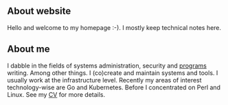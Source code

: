 ## About website

Hello and welcome to my homepage :-). I mostly keep technical notes here.

## About me

I dabble in the fields of systems administration, security and [programs](https://github.com/jreisinger) writing. Among other things. I (co)create and maintain systems and tools. I usually work at the infrastructure level. Recently my areas of interest technology-wise are Go and Kubernetes. Before I concentrated on Perl and Linux. See my [CV](notes/cv) for more details.
